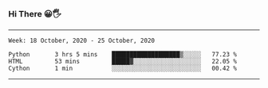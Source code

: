 ### Hi There 😀🖐
---
<!--START_SECTION:waka-->
```text
Week: 18 October, 2020 - 25 October, 2020

Python       3 hrs 5 mins    ███████████████████▒░░░░░   77.23 % 
HTML         53 mins         █████▓░░░░░░░░░░░░░░░░░░░   22.05 % 
Cython       1 min           ░░░░░░░░░░░░░░░░░░░░░░░░░   00.42 % 
```
<!--END_SECTION:waka-->

---

